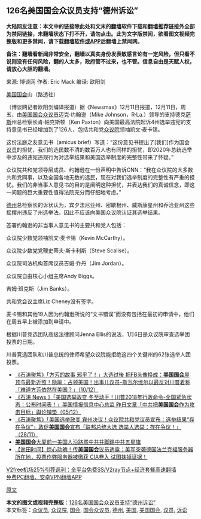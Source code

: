  <h2>126名美国国会众议员支持“德州诉讼”</h2> <p class="notice"><b>大陆网友注意：本文中的链接除此处和文末的<a href="https://github.com/bannedbook/fanqiang" >翻墙</a>软件下载和<a href="https://github.com/killgcd/justmysocks/blob/master/README.md">翻墙推荐</a>链接外全部为禁网链接，未翻墙状态下打不开，请勿点击。此为文字版禁闻，欲看图文视频完整版和更多禁闻，请下载<a href="https://github.com/bannedbook/fanqiang">翻墙软件或APP</a>后翻墙上禁闻网。</p><p>备注：翻墙看新闻非常安全，翻墙以真实身份发表敏感言论有一定风险，但只看不说则没有任何风险，翻的人太多，政府管不过来，也不管。信息自由是天赋人权，请放心大胆的翻墙。</b></p>  <div class="entry"> <p>来源:&nbsp;博谈网                            作者:&nbsp;Eric Mack                       编译:&nbsp;欧阳剑                                                 </p> <p><a href="https://www.bannedbook.org/bnews/tag/%e7%be%8e%e5%9b%bd%e5%9b%bd%e4%bc%9a/" class="st_tag internal_tag" rel="tag" title="标签 美国国会 下的日志">美国国会</a>山（路透社）</p> <p>（博谈网记者欧阳剑编译报道）据《Newsmax》12月11日报道，12月11日，周五，由<a href="https://www.bannedbook.org/bnews/tag/%e7%be%8e%e5%9b%bd/" class="st_tag internal_tag" rel="tag" title="标签 美国 下的日志">美国</a><a href="https://www.bannedbook.org/bnews/tag/%e5%9b%bd%e4%bc%9a/" class="st_tag internal_tag" rel="tag" title="标签 国会 下的日志">国会</a><a href="https://www.bannedbook.org/bnews/tag/%E4%BC%97%E8%AE%AE%E5%91%98/" class="st_tag internal_tag" rel="tag" title="标签 众议员 下的日志">众议员</a>迈克·约翰逊（Mike Johnson，R·La.）领导的支持德克<span class='wp_keywordlink'><a href="https://www.bannedbook.org/forum5/topic42.html" title="萨斯、诚信与自救" target="_blank">萨斯</a></span>州总检察长肯·帕克斯顿（Ken Paxton）向美国最高法院起诉4州选举违宪的支持意见书已经增加到了126人，包括共和党<a href="https://www.bannedbook.org/bnews/tag/%E4%BC%97%E8%AE%AE%E9%99%A2/" class="st_tag internal_tag" rel="tag" title="标签 众议院 下的日志">众议院</a>领袖凯文·麦卡锡。</p> <p>这份法庭之友意见书（amicus brief）写道：“这份意见书提出了[我们]作为国会<a href="https://www.bannedbook.org/bnews/tag/%e8%ae%ae%e5%91%98/" class="st_tag internal_tag" rel="tag" title="标签 议员 下的日志">议员</a>的担忧，我们的选民数不清的数百万人也有同样的担忧，即2020年总统选举中涉及的违宪违规行为对选举结果和美国选举制度的完整性带来了怀疑。”</p> <p>众议院共和党领导层成员、约翰逊在一份声明中告诉CNN：“我在众议院的大多数共和党同事，以及全国各地无数的选民，现在对我们选举制度的完整性有严重的担忧。我们的非当事人意见书的目的是阐明这种担忧，并表达我们的真诚信念，即这一问题的巨大重要性值得法院充分而仔细地考虑。”</p>  <p><a href="https://www.bannedbook.org/bnews/tag/%e5%be%b7%e5%b7%9e/" class="st_tag internal_tag" rel="tag" title="标签 德州 下的日志">德州</a>总检察长的诉状认为，宾夕法尼亚州、密歇根州、威斯康星州和乔治亚州这些摇摆州违反了州选举法，因此不应该向美国众议院认证其选举结果。</p> <p>签署约翰逊的非当事人意见书的主要共和党人包括：</p> <p>众议院少数党领袖凯文·麦卡锡（Kevin McCarthy）。</p> <p>众议院少数党党鞭史蒂夫·斯卡利斯（Steve Scalise）。</p> <p>众议院司法机构首席议员吉姆·乔丹（Jim Jordan）。</p>  <p>众议院自由核心小组主席Andy Biggs。</p> <p>吉姆·班克斯（Jim Banks）。</p> <p>共和党会议主席Liz Cheney没有签字。</p> <p>麦卡锡和其他19人因为约翰逊所说的“文书错误”而没有包括在最初的申请中，他们在周五早上被添加到申请中。</p> <p>根据川普竞选团队高级法律顾问Jenna Ellis的说法，1月6日是众议院审查选举团投票的日期。</p>  <p>川普竞选团队和川普总统的律师希望众议院能拒绝这四个关键州的62张选举人团投票。</p> <ul class='op-related-articles' title='相关阅读'> <li><a href='https://www.bannedbook.org/bnews/bannedvideo/20201211/1445753.html' target='_blank'>《石涛聚焦》「方芳的故事 邪乎了！」大选过後 把FB头像换成：<b>美国国会</b>屋顶与最新近照！隐喻：占领美国！出事儿议员-斯瓦尔维尔以最反对川普着称「难道方芳依然在美国？」（10/12）</a></li> <li><a href='https://www.bannedbook.org/bnews/bannedvideo/20201206/1442805.html' target='_blank'>《石涛 News 》「美国选举政变 冬至动手！川普2018年行政命令-全国紧急状态：公布时间表！」美国情报信息中心总监 昨日文章「中共把<b>美国国会</b>作为攻击目标」舆论铺垫（05/12）</a></li> <li><a href='https://www.bannedbook.org/bnews/bannedvideo/20201129/1438938.html' target='_blank'>《石涛聚焦》「美国选举政变 宾州决议！众议院共和党议员宣布：选举结果“存在争议”」敦促<b>美国国会</b>宣布「联邦总统大选 选举人选举：存在争议！」（28/11）</a></li> <li><a href='https://www.bannedbook.org/bnews/bannedvideo/20201118/1432742.html' target='_blank'><b>美国国会</b>大厦前一美国人沿路骂中共并脚踢中共五星旗</a></li> <li><a href='https://www.bannedbook.org/bnews/bannedvideo/20201114/1431019.html' target='_blank'>【谢田时间】惊心动魄！传<b>美国国会</b>议员透露：美军突袭德国法兰克福服务器所在地，投票作弊服务器被缴获 CIA卷入 试图抹掉证据！</a></li> </ul> <p class="texttj"> <a href="https://www.bannedbook.org/forum23/topic22702.html" target="_blank">V2free机场25%引荐返利：全平台免费SS/V2ray节点+经济套餐高速翻墙</a><br/> <a href="https://github.com/bannedbook/fanqiang/wiki/%E7%A6%81%E9%97%BB%E7%BD%91%E5%AE%89%E5%8D%93%E7%BF%BB%E5%A2%99%E6%96%B0%E9%97%BBAPP" target="_blank">免费PC翻墙、安卓VPN翻墙APP</a></p><p><a href="https://www.newsmax.com/us/mike-johnson-house-gop-amicus/2020/12/10/id/1000998/">原文</a></p><a name='sharetosocial'></a>       <div><b>本文的图文或视频完整版</b>：<a href='https://www.bannedbook.org/bnews/cbnews/20201212/1446113.html'>126名美国国会众议员支持“德州诉讼”</a></div>  </div><!--END ENTRY--> <div class="postfooter"> <div>本文标签：<a href="https://www.bannedbook.org/bnews/tag/%E4%BC%97%E8%AE%AE%E5%91%98/" rel="tag">众议员</a>, <a href="https://www.bannedbook.org/bnews/tag/%E4%BC%97%E8%AE%AE%E9%99%A2/" rel="tag">众议院</a>, <a href="https://www.bannedbook.org/bnews/tag/%e5%9b%bd%e4%bc%9a/" rel="tag">国会</a>, <a href="https://www.bannedbook.org/bnews/tag/%E5%9B%BD%E4%BC%9A%E4%BC%97%E8%AE%AE%E5%91%98/" rel="tag">国会众议员</a>, <a href="https://www.bannedbook.org/bnews/tag/%e5%be%b7%e5%b7%9e/" rel="tag">德州</a>, <a href="https://www.bannedbook.org/bnews/tag/%e7%be%8e%e5%9b%bd/" rel="tag">美国</a>, <a href="https://www.bannedbook.org/bnews/tag/%e7%be%8e%e5%9b%bd%e5%9b%bd%e4%bc%9a/" rel="tag">美国国会</a>, <a href="https://www.bannedbook.org/bnews/tag/%e8%ae%ae%e5%91%98/" rel="tag">议员</a>, <a href="https://www.bannedbook.org/bnews/tag/%E8%AF%89%E8%AE%BC/" rel="tag">诉讼</a></div>  </div><!--END POSTFOOTER--> 